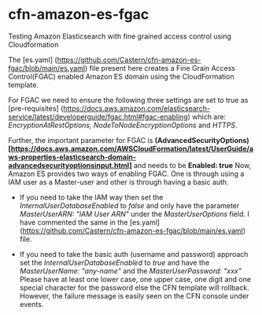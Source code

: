 # cfn-amazon-es-fgac
Testing Amazon Elasticsearch with fine grained access control using Cloudformation

The [es.yaml] (https://github.com/Castern/cfn-amazon-es-fgac/blob/main/es.yaml) file present here creates a Fine Grain Access Control(FGAC) enabled Amazon ES domain using the CloudFormation template. 

For FGAC we need to ensure the following three settings are set to true as [pre-requisites] (https://docs.aws.amazon.com/elasticsearch-service/latest/developerguide/fgac.html#fgac-enabling) which are:
  *EncryptionAtRestOptions,* 
  *NodeToNodeEncryptionOptions* and 
  *HTTPS*. 
  
Further, the important parameter for FGAC is **(AdvancedSecurityOptions) [https://docs.aws.amazon.com/AWSCloudFormation/latest/UserGuide/aws-properties-elasticsearch-domain-advancedsecurityoptionsinput.html]** and needs to be **Enabled: true**
Now, Amazon ES provides two ways of enabling FGAC. One is through using a IAM user as a Master-user and other is through having a basic auth. 
 - If you need to take the IAM way then set the *InternalUserDatabaseEnabled* to *false*  and only have the parameter *MasterUserARN: "IAM User ARN"* under the *MasterUserOptions* field. I have commented the same in the [es.yaml] (https://github.com/Castern/cfn-amazon-es-fgac/blob/main/es.yaml) file. 
 
 - If you need to take the basic auth (username and password) approach set the *InternalUserDatabaseEnabled* to *true* and have the *MasterUserName: "any-name"* and the *MasterUserPassword: "xxx"* Please have at least one lower case, one upper case, one digit and one special character for the password else the CFN template will rollback. However, the failure message is easily seen on the CFN console under events. 
 
